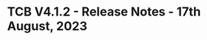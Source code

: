 
# TCB V4.1.2 - Release Notes - 17th August, 2023
<!--stackedit_data:
eyJoaXN0b3J5IjpbLTE4NTQ1MzkwOTEsMzY3NDMyMTI5LC0xMT
I0ODYyNzU2LC0xMjg0MTM1NTc1LDEzMjk5MzEyNTIsLTgzODA5
NDEzMywtMTMyNzA4NjUzMCwtMTUwMDIzMjEzNSw5MTYyMjYwOT
QsLTE3Njk1MzYxNDYsLTE2MDMxNDgwNTMsLTk5MTEyNjQzOSwy
MDMxOTk2OTgzLC01Mjg5NjU0NDksLTcxNzI2MDI3OCwxMTYwMT
MxOTM2LDE1MTY2NDY0NzcsNDA5ODQwODg0LC05MjI0MzQ1OTZd
fQ==
-->